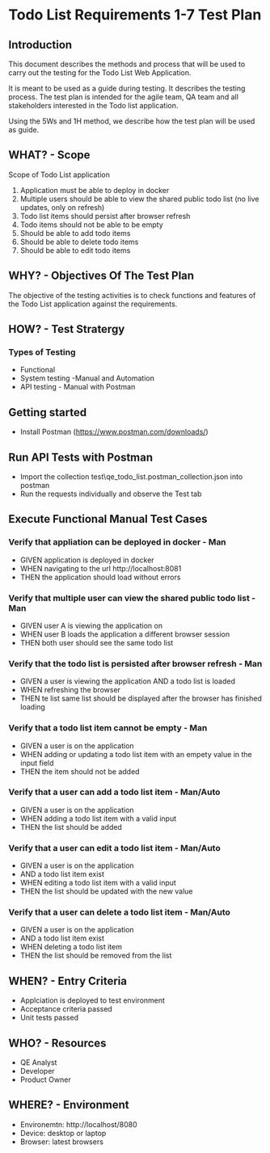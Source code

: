 # Todo List Requirements 1-7 Test Plan

## Introduction
This document describes the methods and process that will be used 
to carry out the testing for the Todo List Web Application.

It is meant to be used as a guide during testing. It describes
the testing process. The test plan is intended for the agile team, QA team and all stakeholders interested in the Todo list application.

Using the 5Ws and 1H method, we describe how the test plan will be used as guide.


## WHAT? - Scope
Scope of Todo List application
1. Application must be able to deploy in docker
2. Multiple users should be able to view the shared public todo list (no live updates, only on refresh)
3. Todo list items should persist after browser refresh
4. Todo items should not be able to be empty
5. Should be able to add todo items
6. Should be able to delete todo items
7. Should be able to edit todo items

## WHY? - Objectives Of The Test Plan
The objective of the testing activities is to check functions and features of the Todo List application against the requirements.

## HOW? - Test Stratergy
### Types of Testing
- Functional 
 - System testing -Manual and Automation
 - API testing - Manual with Postman

## Getting started
- Install Postman (https://www.postman.com/downloads/)

## Run API Tests with Postman
- Import the collection test\qe_todo_list.postman_collection.json into postman
- Run the requests individually and observe the Test tab

## Execute Functional Manual Test Cases
### Verify that appliation can be deployed in docker - Man 
  - GIVEN application is deployed in docker
  - WHEN navigating to the url http://localhost:8081
  - THEN the application should load without errors

### Verify that multiple user can view the shared public todo list - Man
  - GIVEN user A is viewing the application on 
  - WHEN user B loads the application a different browser session
  - THEN both user should see the same todo list

### Verify that the todo list is persisted after browser refresh - Man
  - GIVEN a user is viewing the application AND a todo list is loaded
  - WHEN refreshing the browser
  - THEN te list same list should be displayed after the browser has finished loading

### Verify that a todo list item cannot be empty - Man
  - GIVEN a user is on the application 
  - WHEN adding or updating a todo list item with an empety value in the input field 
  - THEN the item should not be added

### Verify that a user can add a todo list item - Man/Auto
  - GIVEN a user is on the application
  - WHEN adding a todo list item with a valid input
  - THEN the list should be added

### Verify that a user can edit a todo list item - Man/Auto
  - GIVEN a user is on the application 
  - AND a todo list item exist
  - WHEN editing a todo list item with a valid input
  - THEN the list should be updated with the new value

### Verify that a user can delete a todo list item - Man/Auto
  - GIVEN a user is on the application 
  - AND a todo list item exist
  - WHEN deleting a todo list item
  - THEN the list should be removed from the list


## WHEN? - Entry Criteria
- Applciation is deployed to test environment
- Acceptance criteria passed
- Unit tests passed

## WHO? -  Resources
- QE Analyst
- Developer
- Product Owner

## WHERE? - Environment
- Environemtn: http://localhost/8080
- Device: desktop or laptop
- Browser: latest browsers

